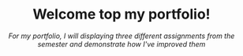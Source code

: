 <header>
  
# Welcome top my portfolio!
_For my portfolio, I will displaying three different assignments from the semester and demonstrate how I've improved them_

</header>
